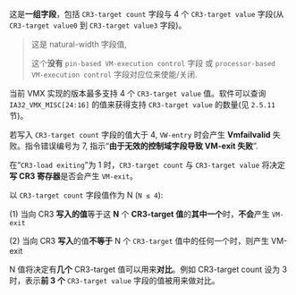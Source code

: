 
这是**一组字段**，包括 `CR3-target count` 字段与 4 个 `CR3-target value` 字段(从 `CR3-target value0` 到 `CR3-target value3` 字段)。

> 这是 natural-width 字段值, 
>
> 这个**没有** `pin-based VM-execution control` 字段 或 `processor-based VM-execution control` 字段对应位来使能/关闭. 

当前 VMX 实现的版本最多支持 4 个 `CR3-target value` 值。软件可以查询 `IA32_VMX_MISC[24:16]` 的值来获得支持 `CR3-target value` 的数量(见 `2.5.11` 节)。

若写入 `CR3-target count` 字段的值大于 4, `VW-entry` 时会产生 **Vmfailvalid** 失败。指令错误编号为 7, 指示“**由于无效的控制域字段导致 VM-exit 失败**”.

在“`CR3-load exiting`”为 1 时，`CR3-target count` 与 `CR3-target value` 将决定**写 CR3 寄存器**是否会产生 `VM-exit`。

以 `CR3-target count` 字段值作为 N (`N ≤ 4`):

(1) 当向 CR3 **写入的值**等于这 **N** 个 **CR3-target 值**的**其中一个**时，**不会**产生 `VM-exit`

(2) 当向 CR3 **写入**的值**不等于** N 个 `CR3-target` 值中的任何一个时，则产生 VM-exit

N 值将决定有**几个** CR3-target 值可以用来**对比**。例如 CR3-target count 设为 3 时，表示**前 3 个** `CR3-target value` 字段的值被用来做对比。

